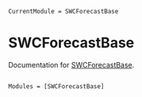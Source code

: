 ```@meta
CurrentModule = SWCForecastBase
```

# SWCForecastBase

Documentation for [SWCForecastBase](https://github.com/okatsn/SWCForecastBase.jl).

```@index
```

```@autodocs
Modules = [SWCForecastBase]
```
